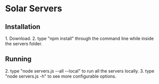 <h1>Solar Servers</h1>
<h2>Installation</h2>
1. Download.
2. type "npm install" through the command line while inside the servers folder.

<h2>Running</h2>
2. type "node servers.js --all --local" to run all the servers locally.
3. type "node servers.js -h" to see more configurable options.
